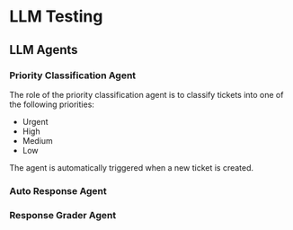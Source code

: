 # LLM Testing

## LLM Agents

### Priority Classification Agent

The role of the priority classification agent is to classify tickets into one of the following priorities:
- Urgent
- High
- Medium
- Low

The agent is automatically triggered when a new ticket is created.

### Auto Response Agent

### Response Grader Agent


